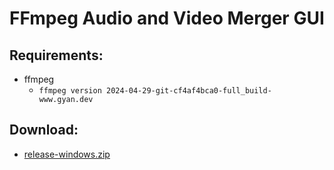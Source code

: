# FFmpeg Audio and Video Merger GUI
## Requirements:
- ffmpeg
  - `ffmpeg version 2024-04-29-git-cf4af4bca0-full_build-www.gyan.dev`
## Download:
- [release-windows.zip](https://github.com/vorlie/python-ffmpeg-audio-video-merger-gui/releases/download/v1.0/release-windows.zip)

